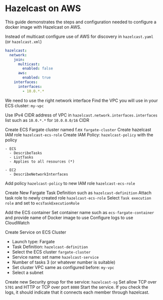 # Hazelcast on AWS

This guide demonstrates the steps and configuration needed to configure a docker image with Hazelcast on AWS.

Instead of multicast configure use of AWS for discovery in `hazelcast.yaml` (or `hazelcast.xml`)

```yaml
hazelcast:
  network:
    join:
      multicast:
        enabled: false
      aws:
        enabled: true
    interfaces:
      interfaces:
        - 10.0.*.*
```

We need to use the right network interface
Find the VPC you will use in your ECS cluster: `my-vpc`

Use IPv4 CIDR address of VPC in `hazelcast.network.interfaces.interfaces` list such as `10.0.*.*` for `10.0.0.0/16` CIDR

Create ECS Fargate cluster named f.ex `fargate-cluster`
Create hazelcast IAM role `hazelcast-ecs-role`
Create IAM Policy: `hazelcast-policy` with the policy

```
- ECS
  - DescribeTasks
  - ListTasks
  - Applies to all resources (*)

- EC2
  - DescribeNetworkInterfaces
```

Add policy `hazelcast-policy` to new IAM role `hazelcast-ecs-role`

Create New Fargate Task Definition such as `hazelcast-definition`
Attach task role to newly created role `hazelcast-ecs-role`
Select `Task execution role` and set to `ecsTaskExecutionRole`

Add the ECS container
Set container name such as `ecs-fargate-container` and provide name of Docker image to use
Configure logs to use CloudWatch

Create Service on ECS Cluster

- Launch type: Fargate
- Task Definition: `hazelcast-definition`
- Select the ECS cluster `fargate-cluster`
- Service name: set name `hazelcast-service`
- Number of tasks 3 (or whatever number is suitable)
- Set cluster VPC same as configured before: `my-vpc`
- Select a subnet

Create new Security group for the service: `hazelcast-sg`
Set allow TCP over `5701` and HTTP or TCP over port `8080`
Start the service.
If you check the logs, it should indicate that it connects each member through hazelcast.
